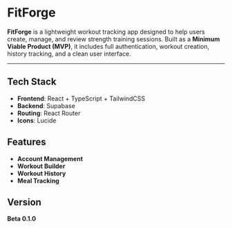 # FitForge

**FitForge** is a lightweight workout tracking app designed to help users create, manage, and review strength training sessions. Built as a **Minimum Viable Product (MVP)**, it includes full authentication, workout creation, history tracking, and a clean user interface.

---

## Tech Stack

- **Frontend**: React + TypeScript + TailwindCSS
- **Backend**: Supabase
- **Routing**: React Router
- **Icons**: Lucide

## Features

- **Account Management**
- **Workout Builder**
- **Workout History**
- **Meal Tracking**

## Version

**Beta 0.1.0**
